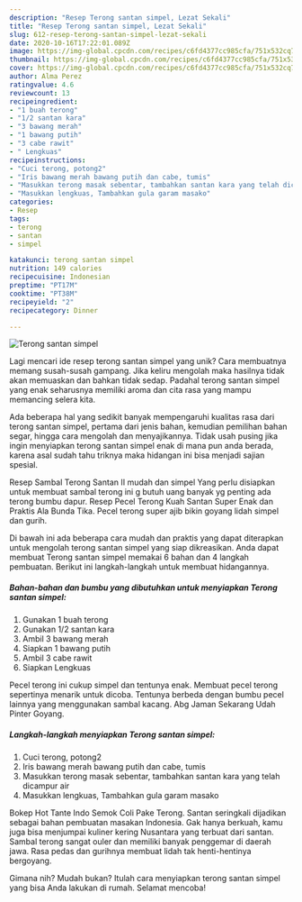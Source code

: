 ```yaml
---
description: "Resep Terong santan simpel, Lezat Sekali"
title: "Resep Terong santan simpel, Lezat Sekali"
slug: 612-resep-terong-santan-simpel-lezat-sekali
date: 2020-10-16T17:22:01.089Z
image: https://img-global.cpcdn.com/recipes/c6fd4377cc985cfa/751x532cq70/terong-santan-simpel-foto-resep-utama.jpg
thumbnail: https://img-global.cpcdn.com/recipes/c6fd4377cc985cfa/751x532cq70/terong-santan-simpel-foto-resep-utama.jpg
cover: https://img-global.cpcdn.com/recipes/c6fd4377cc985cfa/751x532cq70/terong-santan-simpel-foto-resep-utama.jpg
author: Alma Perez
ratingvalue: 4.6
reviewcount: 13
recipeingredient:
- "1 buah terong"
- "1/2 santan kara"
- "3 bawang merah"
- "1 bawang putih"
- "3 cabe rawit"
- " Lengkuas"
recipeinstructions:
- "Cuci terong, potong2"
- "Iris bawang merah bawang putih dan cabe, tumis"
- "Masukkan terong masak sebentar, tambahkan santan kara yang telah dicampur air"
- "Masukkan lengkuas, Tambahkan gula garam masako"
categories:
- Resep
tags:
- terong
- santan
- simpel

katakunci: terong santan simpel 
nutrition: 149 calories
recipecuisine: Indonesian
preptime: "PT17M"
cooktime: "PT38M"
recipeyield: "2"
recipecategory: Dinner

---
```



![Terong santan simpel](https://img-global.cpcdn.com/recipes/c6fd4377cc985cfa/751x532cq70/terong-santan-simpel-foto-resep-utama.jpg)

Lagi mencari ide resep terong santan simpel yang unik? Cara membuatnya memang susah-susah gampang. Jika keliru mengolah maka hasilnya tidak akan memuaskan dan bahkan tidak sedap. Padahal terong santan simpel yang enak seharusnya memiliki aroma dan cita rasa yang mampu memancing selera kita.

Ada beberapa hal yang sedikit banyak mempengaruhi kualitas rasa dari terong santan simpel, pertama dari jenis bahan, kemudian pemilihan bahan segar, hingga cara mengolah dan menyajikannya. Tidak usah pusing jika ingin menyiapkan terong santan simpel enak di mana pun anda berada, karena asal sudah tahu triknya maka hidangan ini bisa menjadi sajian spesial.

Resep Sambal Terong Santan II mudah dan simpel Yang perlu disiapkan untuk membuat sambal terong ini g butuh uang banyak yg penting ada terong bumbu dapur. Resep Pecel Terong Kuah Santan Super Enak dan Praktis Ala Bunda Tika. Pecel terong super ajib bikin goyang lidah simpel dan gurih.


Di bawah ini ada beberapa cara mudah dan praktis yang dapat diterapkan untuk mengolah terong santan simpel yang siap dikreasikan. Anda dapat membuat Terong santan simpel memakai 6 bahan dan 4 langkah pembuatan. Berikut ini langkah-langkah untuk membuat hidangannya.

<!--inarticleads1-->

##### Bahan-bahan dan bumbu yang dibutuhkan untuk menyiapkan Terong santan simpel:

1. Gunakan 1 buah terong
1. Gunakan 1/2 santan kara
1. Ambil 3 bawang merah
1. Siapkan 1 bawang putih
1. Ambil 3 cabe rawit
1. Siapkan  Lengkuas


Pecel terong ini cukup simpel dan tentunya enak. Membuat pecel terong sepertinya menarik untuk dicoba. Tentunya berbeda dengan bumbu pecel lainnya yang menggunakan sambal kacang. Abg Jaman Sekarang Udah Pinter Goyang. 

<!--inarticleads2-->

##### Langkah-langkah menyiapkan Terong santan simpel:

1. Cuci terong, potong2
1. Iris bawang merah bawang putih dan cabe, tumis
1. Masukkan terong masak sebentar, tambahkan santan kara yang telah dicampur air
1. Masukkan lengkuas, Tambahkan gula garam masako


Bokep Hot Tante Indo Semok Coli Pake Terong. Santan seringkali dijadikan sebagai bahan pembuatan masakan Indonesia. Gak hanya berkuah, kamu juga bisa menjumpai kuliner kering Nusantara yang terbuat dari santan. Sambal terong sangat ouler dan memiliki banyak penggemar di daerah jawa. Rasa pedas dan gurihnya membuat lidah tak henti-hentinya bergoyang. 

Gimana nih? Mudah bukan? Itulah cara menyiapkan terong santan simpel yang bisa Anda lakukan di rumah. Selamat mencoba!
